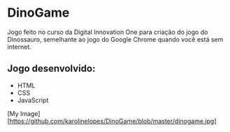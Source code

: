 # DinoGame

Jogo feito no curso da Digital Innovation One para criação do jogo do Dinossauro, semelhante ao jogo do Google Chrome quando você está sem internet.

## Jogo desenvolvido:
- HTML
- CSS
- JavaScript

[My Image][https://github.com/karolinelopes/DinoGame/blob/master/dinogame.jpg]
